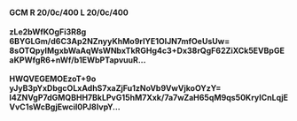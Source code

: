 #### GCM R 20/0c/400 L 20/0c/400
**zLe2bWfKOgFi3R8g**<br/>**6BYGLGm/d6C3Ap2NZnyyKhMo9rlYE1OIJN7mfOeUsUw=**<br/>**8sOTQpyIMgxbWaAqWsWNbxTkRGHg4c3+Dx38rQgF62ZiXCk5EVBpGEaKPWfgR6+nWf/b1EWbPTapvuuR...**<br/><br/>
**HWQVEGEMOEzoT+9o**<br/>**yJyB3pYxDbgcOLxAdhS7xaZjFu1zNoVb9VwVjkoOYzY=**<br/>**l4ZNVgP7dGMQBHH7BkLPvG15hM7Xxk/7a7wZaH65qM9qs50KryICnLqjEVvC1sWcBgjEwcil0PJ8IvpY...**